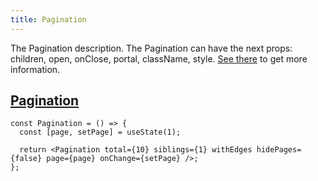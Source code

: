 ```yaml
---
title: Pagination
---
```


The Pagination description.
The Pagination can have the next props: children, open, onClose, portal, className, style. [See there](/storybook/?path=/docs/core-pagination--docs) to get more information.

## [Pagination](/storybook/?path=/story/core-pagination--default-pagination)

```tsx
const Pagination = () => {
  const [page, setPage] = useState(1);

  return <Pagination total={10} siblings={1} withEdges hidePages={false} page={page} onChange={setPage} />;
};
```

